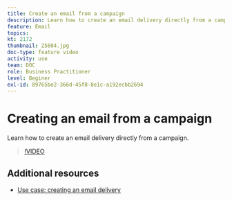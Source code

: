```yaml
---
title: Create an email from a campaign
description: Learn how to create an email delivery directly from a campaign.
feature: Email
topics: 
kt: 2172
thumbnail: 25604.jpg
doc-type: feature video
activity: use
team: DOC
role: Business Practitioner
level: Beginer
exl-id: 89765be2-366d-45f8-8e1c-a192ecbb2694
---
```

# Creating an email from a campaign

Learn how to create an email delivery directly from a campaign.

>[!VIDEO](https://video.tv.adobe.com/v/25604?quality=12)

## Additional resources

* [Use case: creating an email delivery](https://experienceleague.adobe.com/docs/campaign-classic/using/designing-content/editing-html-content/use-case)

